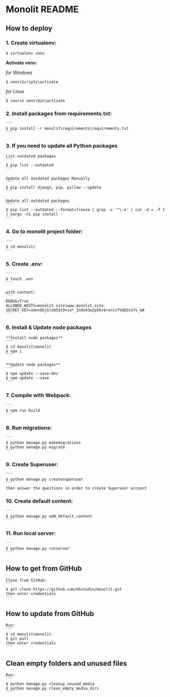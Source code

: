 # Monolit README

## How to deploy
### 1. Create virtualenv:
```
$ virtualenv venv
```

**Activate venv:**  

*for Windows*
```
$ venv\Scripts\activate
```

*for Linux*
```
$ source venv\bin\activate
```


### 2. Install packages from requirements.txt:
    ```
    $ pip install -r monolit\requirements\requirements.txt
    ```


### 3. If you need to update all Python packages
    List outdated packages
    ```
    $ pip list --outdated
    ```

    Update all outdated packages Manually
    ```
    $ pip install django, pip, pillow --update
    ```

    Update all outdated packages
    ```
    $ pip list --outdated --format=freeze | grep -v '^\-e' | cut -d = -f 1  | xargs -n1 pip install -
    ```


### 4. Go to monolit project folder:
    ```
    $ cd monolit/
    ```


### 5. Create .env:
    ```
    $ touch .env
    ```

    with content:
    ```
    DEBUG=True
    ALLOWED_HOSTS=monolit.site|www.monolit.site
    SECRET_KEY=1mnn8bj$(zm5$t9=io*_1ndo43w2p5kv$+sn(xf%d@2so7v_&#
    ```


### 6. Install & Update node packages
    **Install node packages**
    ```
    $ cd monolit\monolit
    $ npm i
    ```

    **Update node packages**
    ```
    $ npm update --save-dev
    $ npm update --save
    ```


### 7. Compile with Webpack:
    ```
    $ npm run build
    ```


### 8. Run migrations:
    ```
    $ python manage.py makemigrations
    $ python manage.py migrate
    ```


### 9. Create Superuser:
    ```
    $ python manage.py createsuperuser
    ```
    then answer the questions in order to create Superuser account


### 10. Create default content:
    ```
    $ python manage.py add_default_content
    ```


### 11. Run local server:
    ```
    $ python manage.py runserver
    ```



## How to get from GitHub
    Clone from GitHub:
    ```
    $ git clone https://github.com/m5studio/monolit.git
    then enter credentials
    ```


## How to update from GitHub
    Run:
    ```
    $ cd monolit\monolit
    $ git pull
    then enter credentials
    ```

## Clean empty folders and unused files
    Run:
    ```
    $ python manage.py cleanup_unused_media
    $ python manage.py clean_empty_media_dirs
    ```
